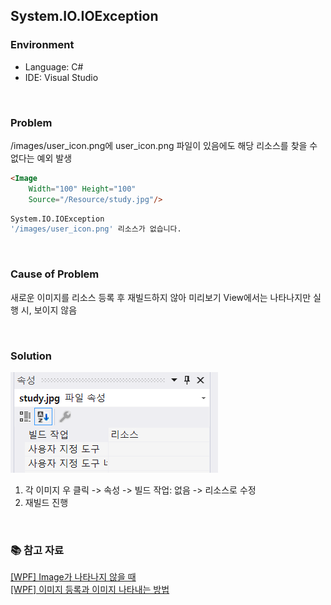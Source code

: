 ## System.IO.IOException

### Environment
- Language: C#
- IDE: Visual Studio

<br/>



### Problem
/images/user_icon.png에 user_icon.png 파일이 있음에도 해당 리소스를 찾을 수 없다는 예외 발생

```html
<Image
    Width="100" Height="100" 
    Source="/Resource/study.jpg"/>
```

```bash
System.IO.IOException
'/images/user_icon.png' 리소스가 없습니다.
```

<br/>



### Cause of Problem
새로운 이미지를 리소스 등록 후 재빌드하지 않아 미리보기 View에서는 나타나지만 실행 시, 보이지 않음

<br/>



### Solution
![IOException_image1](./images/IOException_image1.png)
1. 각 이미지 우 클릭 -> 속성 -> 빌드 작업: 없음 -> 리소스로 수정
2. 재빌드 진행

<br/>



### 📚 참고 자료
[[WPF] Image가 나타나지 않을 때](https://gdpark.tistory.com/219)  
[[WPF] 이미지 등록과 이미지 나타내는 방법](https://clear-sky-sun.tistory.com/32)  
